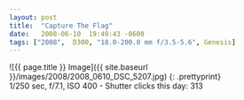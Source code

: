 ```yaml
---
layout: post
title:  "Capture The Flag"
date:   2008-06-10  19:49:43 -0600
tags: ["2008",  D300, "18.0-200.0 mm f/3.5-5.6", Genesis]
---
```

![{{ page.title }} Image]({{ site.baseurl }}/images/2008/2008_0610_DSC_5207.jpg)
{: .prettyprint}   
1/250 sec, f/7.1, ISO 400 - Shutter clicks this day: 313
